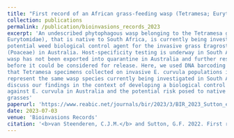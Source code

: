```yaml
---
title: "First record of an African grass-feeding wasp (Tetramesa; Eurytomidae) on the invasive grass *Eragrostis curvula* (African lovegrass; Poaceae) in Australia."
collection: publications
permalink: /publication/bioinvasions_records_2023
excerpt: 'An undescribed phytophagous wasp belonging to the Tetramesa genus (Hymenoptera:
Eurytomidae), that is native to South Africa, is currently being investigated as a
potential weed biological control agent for the invasive grass Eragrostis curvula
(Poaceae) in Australia. Host-specificity testing is underway in South Africa, but the
wasp has not been exported into quarantine in Australia and further research is required
before it could be considered for release. Here, we used DNA barcoding to demonstrate
that Tetramesa specimens collected on invasive E. curvula populations in Australia
represent the same wasp species currently being investigated in South Africa. We
discuss our findings in the context of developing a biological control programme
against E. curvula in Australia and the potential risk posed to native Australian
grasses'
paperurl: 'https://www.reabic.net/journals/bir/2023/3/BIR_2023_Sutton_etal.pdf'
date: 2023-07-03
venue: 'Bioinvasions Records'
citation: '<b>van Steenderen, C.J.M.</b> and Sutton, G.F. 2022. First record of an African grass-feeding wasp (Tetramesa; Eurytomidae) on the invasive grass *Eragrostis curvula* (African lovegrass; Poaceae) in Australia. <i>Bioinvasions Records</i> (22)2 doi: 10.3391/bir.2023.12.3.05'
---
```


